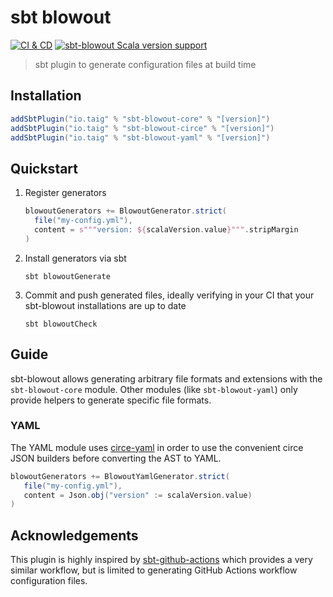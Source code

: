 # sbt blowout

[![CI & CD](https://github.com/taig/sbt-blowout/actions/workflows/main.yml/badge.svg)](https://github.com/taig/sbt-blowout/actions/workflows/main.yml)
[![sbt-blowout Scala version support](https://index.scala-lang.org/taig/sbt-blowout/sbt-blowout-core/latest-by-scala-version.svg)](https://index.scala-lang.org/taig/sbt-blowout/sbt-blowout-core)

> sbt plugin to generate configuration files at build time

## Installation

```scala
addSbtPlugin("io.taig" % "sbt-blowout-core" % "[version]")
addSbtPlugin("io.taig" % "sbt-blowout-circe" % "[version]")
addSbtPlugin("io.taig" % "sbt-blowout-yaml" % "[version]")
```

## Quickstart

1. Register generators

   ```scala
   blowoutGenerators += BlowoutGenerator.strict(
     file("my-config.yml"),
     content = s"""version: ${scalaVersion.value}""".stripMargin
   )
   ```

2. Install generators via sbt

   ```shell
   sbt blowoutGenerate
   ```

3. Commit and push generated files, ideally verifying in your CI that your sbt-blowout installations are up to date

   ```shell
   sbt blowoutCheck
   ```
   
## Guide

sbt-blowout allows generating arbitrary file formats and extensions with the `sbt-blowout-core` module. Other modules (like `sbt-blowout-yaml`) only provide helpers to generate specific file formats.

### YAML

The YAML module uses [circe-yaml](https://github.com/circe/circe-yaml) in order to use the convenient circe JSON builders before converting the AST to YAML.

```scala
blowoutGenerators += BlowoutYamlGenerator.strict(
   file("my-config.yml"),
   content = Json.obj("version" := scalaVersion.value)
)
```

## Acknowledgements

This plugin is highly inspired by [sbt-github-actions](https://github.com/djspiewak/sbt-github-actions) which provides a very similar workflow, but is limited to generating GitHub Actions workflow configuration files.